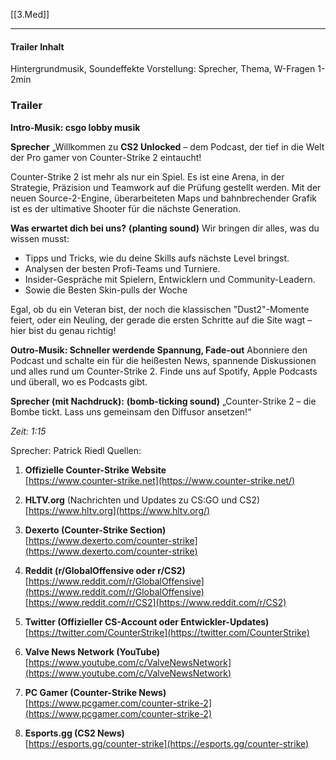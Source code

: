 [[3.Med]]
___
#### Trailer Inhalt
Hintergrundmusik, Soundeffekte
Vorstellung: Sprecher, Thema, W-Fragen
1-2min

### Trailer

**Intro-Musik: csgo lobby musik**

**Sprecher**
„Willkommen zu **CS2 Unlocked** – dem Podcast, der tief in die Welt der Pro gamer von Counter-Strike 2 eintaucht!

Counter-Strike 2 ist mehr als nur ein Spiel. Es ist eine Arena, in der Strategie, Präzision und Teamwork auf die Prüfung gestellt werden. Mit der neuen Source-2-Engine, überarbeiteten Maps und bahnbrechender Grafik ist es der ultimative Shooter für die nächste Generation.

**Was erwartet dich bei uns?**
**(planting sound)**
Wir bringen dir alles, was du wissen musst:

- Tipps und Tricks, wie du deine Skills aufs nächste Level bringst.
- Analysen der besten Profi-Teams und Turniere.
- Insider-Gespräche mit Spielern, Entwicklern und Community-Leadern.
- Sowie die Besten Skin-pulls der Woche

Egal, ob du ein Veteran bist, der noch die klassischen "Dust2"-Momente feiert, oder ein Neuling, der gerade die ersten Schritte auf die Site wagt – hier bist du genau richtig!

**Outro-Musik: Schneller werdende Spannung, Fade-out**
Abonniere den Podcast und schalte ein für die heißesten News, spannende Diskussionen und alles rund um Counter-Strike 2. Finde uns auf Spotify, Apple Podcasts und überall, wo es Podcasts gibt.

**Sprecher (mit Nachdruck):** 
**(bomb-ticking sound)**
„Counter-Strike 2 – die Bombe tickt. Lass uns gemeinsam den Diffusor ansetzen!“

*Zeit: 1:15*

Sprecher: Patrick Riedl
Quellen: 
1. **Offizielle Counter-Strike Website**  
    [https://www.counter-strike.net](https://www.counter-strike.net/)
    
2. **HLTV.org** (Nachrichten und Updates zu CS:GO und CS2)  
    [https://www.hltv.org](https://www.hltv.org/)
    
3. **Dexerto (Counter-Strike Section)**  
    [https://www.dexerto.com/counter-strike](https://www.dexerto.com/counter-strike)
    
4. **Reddit (r/GlobalOffensive oder r/CS2)**  
    [https://www.reddit.com/r/GlobalOffensive](https://www.reddit.com/r/GlobalOffensive)  
    [https://www.reddit.com/r/CS2](https://www.reddit.com/r/CS2)
    
5. **Twitter (Offizieller CS-Account oder Entwickler-Updates)**  
    [https://twitter.com/CounterStrike](https://twitter.com/CounterStrike)
    
6. **Valve News Network (YouTube)**  
    [https://www.youtube.com/c/ValveNewsNetwork](https://www.youtube.com/c/ValveNewsNetwork)
    
7. **PC Gamer (Counter-Strike News)**  
    [https://www.pcgamer.com/counter-strike-2](https://www.pcgamer.com/counter-strike-2)
    
8. **Esports.gg (CS2 News)**  
    [https://esports.gg/counter-strike](https://esports.gg/counter-strike)